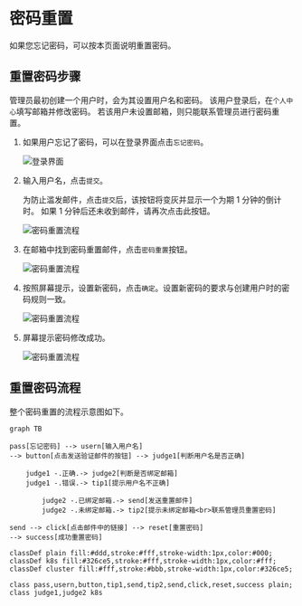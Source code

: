 # 密码重置

如果您忘记密码，可以按本页面说明重置密码。

## 重置密码步骤

管理员最初创建一个用户时，会为其设置用户名和密码。
该用户登录后，在`个人中心`填写邮箱并修改密码。
若该用户未设置邮箱，则只能联系管理员进行密码重置。

1. 如果用户忘记了密码，可以在登录界面点击`忘记密码`。

    ![登录界面](https://docs.daocloud.io/daocloud-docs-images/docs/ghippo/images/password00.png)

1. 输入用户名，点击`提交`。

    为防止滥发邮件，点击`提交`后，该按钮将变灰并显示一个为期 1 分钟的倒计时。
    如果 1 分钟后还未收到邮件，请再次点击此按钮。

    ![密码重置流程](https://docs.daocloud.io/daocloud-docs-images/docs/ghippo/images/password02.png)

1. 在邮箱中找到密码重置邮件，点击`密码重置`按钮。

    ![密码重置流程](https://docs.daocloud.io/daocloud-docs-images/docs/ghippo/images/password03.png)

1. 按照屏幕提示，设置新密码，点击`确定`。设置新密码的要求与创建用户时的密码规则一致。

    ![密码重置流程](https://docs.daocloud.io/daocloud-docs-images/docs/ghippo/images/password04.png)

1. 屏幕提示密码修改成功。

    ![密码重置流程](https://docs.daocloud.io/daocloud-docs-images/docs/ghippo/images/password05.png)

## 重置密码流程

整个密码重置的流程示意图如下。

```mermaid
graph TB

pass[忘记密码] --> usern[输入用户名]
--> button[点击发送验证邮件的按钮] --> judge1[判断用户名是否正确]

    judge1 -.正确.-> judge2[判断是否绑定邮箱]
    judge1 -.错误.-> tip1[提示用户名不正确]
    
        judge2 -.已绑定邮箱.-> send[发送重置邮件]
        judge2 -.未绑定邮箱.-> tip2[提示未绑定邮箱<br>联系管理员重置密码]
        
send --> click[点击邮件中的链接] --> reset[重置密码]
--> success[成功重置密码]

classDef plain fill:#ddd,stroke:#fff,stroke-width:1px,color:#000;
classDef k8s fill:#326ce5,stroke:#fff,stroke-width:1px,color:#fff;
classDef cluster fill:#fff,stroke:#bbb,stroke-width:1px,color:#326ce5;

class pass,usern,button,tip1,send,tip2,send,click,reset,success plain;
class judge1,judge2 k8s
```
